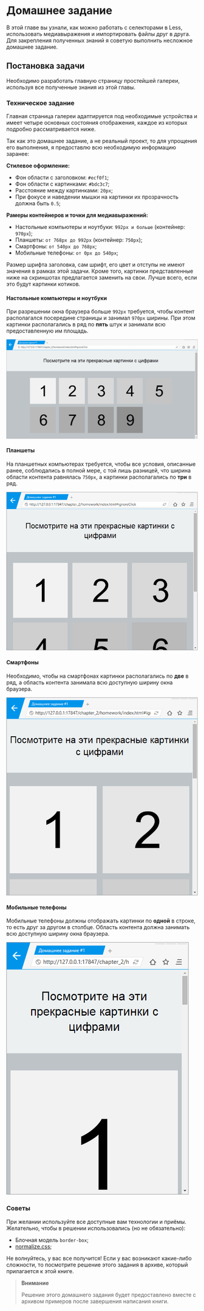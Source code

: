 # Домашнее задание

В этой главе вы узнали, как можно работать с селекторами в Less, использовать медиавыражения и импортировать файлы друг в друга. Для закрепления полученных знаний я советую выполнить несложное домашнее задание.




## Постановка задачи

Необходимо разработать главную страницу простейшей галереи, используя все полученные знания из этой главы.



### Техническое задание

Главная страница галереи адаптируется под необходимые устройства и имеет четыре основных состояния отображения, каждое из которых подробно рассматривается ниже.

Так как это домашнее задание, а не реальный проект, то для упрощения его выполнения, я предоставлю всю необходимую информацию заранее:

**Стилевое оформление:**

 * Фон области с заголовком: `#ecf0f1`;
 * Фон области с картинками: `#bdc3c7`;
 * Расстояние между картинками: `20px`;
 * При фокусе и наведении мышки на картинки их прозрачность должна быть `0.5`;

**Рамеры контейнеров и точки для медиавыражений:**

 * Настольные компьютеры и ноутбуки: `992px и больше` (контейнер: `970px`);
 * Планшеты: `от 768px до 992px` (контейнер: `750px`);
 * Смартфоны: `от 540px до 768px`;
 * Мобильные телефоны: `от 0px до 540px`;

Размер шрифта заголовка, сам шрифт, его цвет и отступы не имеют значения в рамках этой задачи. Кроме того, картинки представленные ниже на скриншотах предлагается заменить на свои. Лучше всего, если это будут картинки котиков.


#### Настольные компьютеры и ноутбуки

При разрешении окна браузера больше `992px` требуется, чтобы контент располагался посередине страницы и занимал `970px` ширины. При этом картинки располагались в ряд по **пять** штук и занимали всю предоставленную им площадь.

![](../images/chapter_2_homework_1.png)


#### Планшеты

На планшетных компьютерах требуется, чтобы все условия, описанные ранее, соблюдались в полной мере, с той лишь разницей, что ширина области контента равнялась `750px`, а картинки располагались по **три** в ряд.

![](../images/chapter_2_homework_2.png)


#### Смартфоны

Необходимо, чтобы на смартфонах картинки располагались по **две** в ряд, а область контента занимала всю доступную ширину окна браузера.

![](../images/chapter_2_homework_3.png)


#### Мобильные телефоны

Мобильные телефоны должны отображать картинки по **одной** в строке, то есть друг за другом в столбце. Область контента должна занимать всю доступную ширину окна браузера.

![](../images/chapter_2_homework_4.png)



### Советы

При желании используйте все доступные вам технологии и приёмы. Желательно, чтобы в решении использовались (но не обязательно):

 * Блочная модель `border-box`;
 * [normalize.css](http://necolas.github.io/normalize.css/);

Не волнуйтесь, у вас все получится! Если у вас возникают какие-либо сложности, то посмотрите решение этого задания в архиве, который прилагается к этой книге.

> **Внимание**
>
> Решение этого домашнего задания будет предоставлено вместе с архивом примеров после завершения написания книги.
